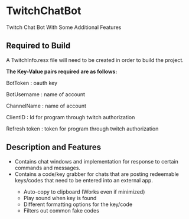 # TwitchChatBot
Twitch Chat Bot With Some Additional Features

<h2>Required to Build</h3>

A TwitchInfo.resx file will need to be created in order to build the project. 

<b>The Key-Value pairs required are as follows:</b>

BotToken : oauth key

BotUsername : name of account

ChannelName : name of account

ClientID : Id for program through twitch authorization

Refresh token : token for program through twitch authorization

<h2>Description and Features</h3>

<ul>
  <li>Contains chat windows and implementation for response to certain commands and messages.</li>
  <li>Contains a code/key grabber for chats that are posting redeemable keys/codes that need to be entered into an external app.</li>
  <ul>
    <li>Auto-copy to clipboard (Works even if minimized)</li>
    <li>Play sound when key is found</li>
    <li>Different formatting options for the key/code</li>
    <li>Filters out common fake codes</li>
  </ul>
</ul>
